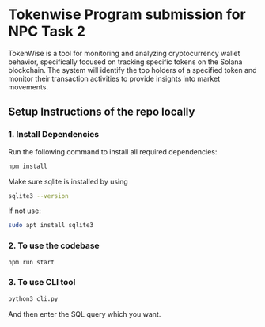 # Tokenwise Program submission for NPC Task 2
TokenWise is a tool for monitoring and analyzing cryptocurrency wallet behavior, specifically focused on tracking specific tokens on the Solana blockchain. The system will identify the top holders of a specified token and monitor their transaction activities to provide insights into market movements.

## Setup Instructions of the repo locally

### 1. Install Dependencies

Run the following command to install all required dependencies:

```bash
npm install 
```
Make sure sqlite is installed by using
```bash
sqlite3 --version
```
If not use:
```bash
sudo apt install sqlite3
```


### 2. To use the codebase
```bash
npm run start
```

### 3. To use CLI tool
```bash
python3 cli.py
```
And then enter the SQL query which you want.